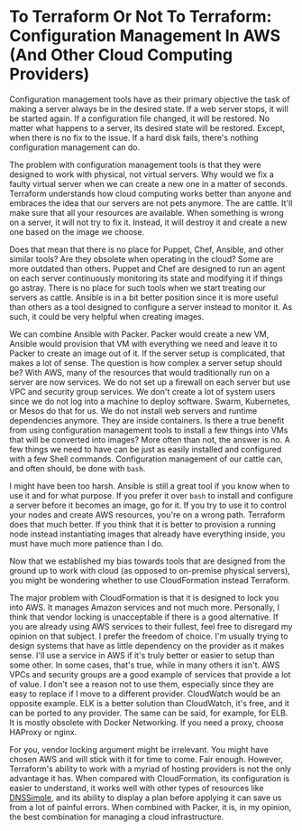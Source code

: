 # To Terraform Or Not To Terraform: Configuration Management In AWS (And Other Cloud Computing Providers)

Configuration management tools have as their primary objective the task of making a server always be in the desired state. If a web server stops, it will be started again. If a configuration file changed, it will be restored. No matter what happens to a server, its desired state will be restored. Except, when there is no fix to the issue. If a hard disk fails, there's nothing configuration management can do.

The problem with configuration management tools is that they were designed to work with physical, not virtual servers. Why would we fix a faulty virtual server when we can create a new one in a matter of seconds. Terraform understands how cloud computing works better than anyone and embraces the idea that our servers are not pets anymore. The are cattle. It'll make sure that all your resources are available. When something is wrong on a server, it will not try to fix it. Instead, it will destroy it and create a new one based on the image we choose.

Does that mean that there is no place for Puppet, Chef, Ansible, and other similar tools? Are they obsolete when operating in the cloud? Some are more outdated than others. Puppet and Chef are designed to run an agent on each server continuously monitoring its state and modifying it if things go astray. There is no place for such tools when we start treating our servers as cattle. Ansible is in a bit better position since it is more useful than others as a tool designed to configure a server instead to monitor it. As such, it could be very helpful when creating images.

We can combine Ansible with Packer. Packer would create a new VM, Ansible would provision that VM with everything we need and leave it to Packer to create an image out of it. If the server setup is complicated, that makes a lot of sense. The question is how complex a server setup should be? With AWS, many of the resources that would traditionally run on a server are now services. We do not set up a firewall on each server but use VPC and security group services. We don't create a lot of system users since we do not log into a machine to deploy software. Swarm, Kubernetes, or Mesos do that for us. We do not install web servers and runtime dependencies anymore. They are inside containers. Is there a true benefit from using configuration management tools to install a few things into VMs that will be converted into images? More often than not, the answer is no. A few things we need to have can be just as easily installed and configured with a few Shell commands. Configuration management of our cattle can, and often should, be done with `bash`.

I might have been too harsh. Ansible is still a great tool if you know when to use it and for what purpose. If you prefer it over `bash` to install and configure a server before it becomes an image, go for it. If you try to use it to control your nodes and create AWS resources, you're on a wrong path. Terraform does that much better. If you think that it is better to provision a running node instead instantiating images that already have everything inside, you must have much more patience than I do.

Now that we established my bias towards tools that are designed from the ground up to work with cloud (as opposed to on-premise physical servers), you might be wondering whether to use CloudFormation instead Terraform.

The major problem with CloudFormation is that it is designed to lock you into AWS. It manages Amazon services and not much more. Personally, I think that vendor locking is unacceptable if there is a good alternative. If you are already using AWS services to their fullest, feel free to disregard my opinion on that subject. I prefer the freedom of choice. I'm usually trying to design systems that have as little dependency on the provider as it makes sense. I'll use a service in AWS if it's truly better or easier to setup than some other. In some cases, that's true, while in many others it isn't. AWS VPCs and security groups are a good example of services that provide a lot of value. I don't see a reason not to use them, especially since they are easy to replace if I move to a different provider. CloudWatch would be an opposite example. ELK is a better solution than CloudWatch, it's free, and it can be ported to any provider. The same can be said, for example, for ELB. It is mostly obsolete with Docker Networking. If you need a proxy, choose HAProxy or nginx.

For you, vendor locking argument might be irrelevant. You might have chosen AWS and will stick with it for time to come. Fair enough. However, Terraform's ability to work with a myriad of hosting providers is not the only advantage it has. When compared with CloudFormation, its configuration is easier to understand, it works well with other types of resources like [DNSSimple](https://www.terraform.io/docs/providers/dnsimple/), and its ability to display a plan before applying it can save us from a lot of painful errors. When combined with Packer, it is, in my opinion, the best combination for managing a cloud infrastructure.
